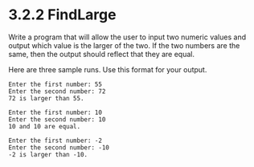 # 3.2.2 FindLarge
Write a program that will allow the user to input two numeric values and output which value is the larger of the two. If the two numbers are the same, then the output should reflect that they are equal.

Here are three sample runs. Use this format for your output.
```
Enter the first number: 55
Enter the second number: 72
72 is larger than 55.

Enter the first number: 10
Enter the second number: 10
10 and 10 are equal.

Enter the first number: -2
Enter the second number: -10
-2 is larger than -10.
```